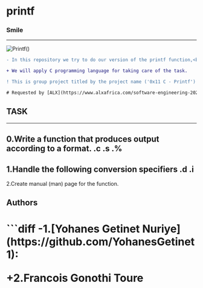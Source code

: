 # printf

### Smile 
------------------

![Printf()](https://s3.amazonaws.com/intranet-projects-files/holbertonschool-low_level_programming/228/printf.png)

<p>

```diff
- In this repository we try to do our version of the printf function,<br> the basic and main functions.

+ We will apply C programming language for taking care of the task.

! This is group project titled by the project name ('0x11 C - Printf')

# Requested by [ALX](https://www.alxafrica.com/software-engineering-2022 )Software Engineering Programme
```

</p>


## TASK 
-----------------------
0.Write a function that produces output according to a format.
 .c
 .s
 .%
-------------------------
1.Handle the following conversion specifiers
 .d
 .i
-------------------------
2.Create manual (man) page for the function.

## Authors

<h1>
```diff
-1.[Yohanes Getinet Nuriye](https://github.com/YohanesGetinet1):


+2.Francois Gonothi Toure

</h1>

